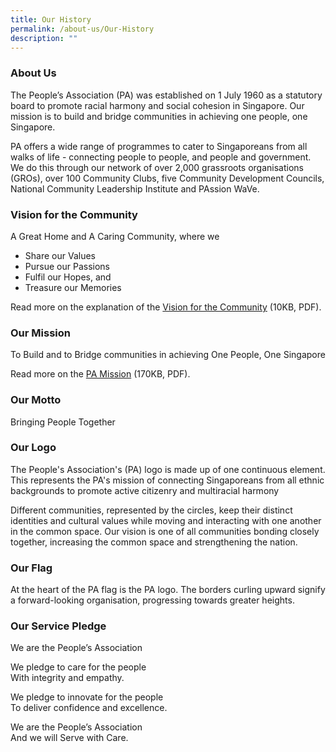 ```yaml
---
title: Our History
permalink: /about-us/Our-History
description: ""
---
```

### About Us

The People’s Association (PA) was established on 1 July 1960 as a statutory board to promote racial harmony and social cohesion in Singapore. Our mission is to build and bridge communities in achieving one people, one Singapore.

PA offers a wide range of programmes to cater to Singaporeans from all walks of life - connecting people to people, and people and government. We do this through our network of over 2,000 grassroots organisations (GROs), over 100 Community Clubs, five Community Development Councils, National Community Leadership Institute and PAssion WaVe.

### Vision for the Community

A Great Home and A Caring Community, where we

*   Share our Values
*   Pursue our Passions
*   Fulfil our Hopes, and
*   Treasure our Memories

Read more on the explanation of the [Vision for the Community](https://www.pa.gov.sg/docs/default-source/others-documents/about-us-doc/vision-for-the-community.pdf) (10KB, PDF).

### Our Mission

To Build and to Bridge communities in achieving One People, One Singapore

Read more on the [PA Mission](https://www.pa.gov.sg/docs/default-source/others-documents/about-us-doc/pa's-mission-statement.pdf) (170KB, PDF).

### Our Motto

Bringing People Together

### Our Logo



The People's Association's (PA) logo is made up of one continuous element. This represents the PA's mission of connecting Singaporeans from all ethnic backgrounds to promote active citizenry and multiracial harmony

Different communities, represented by the circles, keep their distinct identities and cultural values while moving and interacting with one another in the common space. Our vision is one of all communities bonding closely together, increasing the common space and strengthening the nation.

### Our Flag


At the heart of the PA flag is the PA logo. The borders curling upward signify a forward-looking organisation, progressing towards greater heights.

### Our Service Pledge

We are the People’s Association  
  
We pledge to care for the people  
With integrity and empathy.  
  
We pledge to innovate for the people  
To deliver confidence and excellence.  
  
We are the People’s Association  
And we will Serve with Care.